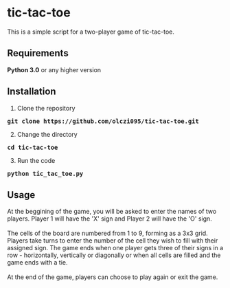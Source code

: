 # tic-tac-toe
This is a simple script for a two-player game of tic-tac-toe.

## Requirements
**Python 3.0** or any higher version

## Installation
1. Clone the repository
  <pre><b>git clone https://github.com/olczi095/tic-tac-toe.git</b></pre>
2. Change the directory
  <pre><b>cd tic-tac-toe</b></pre>
3. Run the code
  <pre><b>python tic_tac_toe.py</b></pre>
  
## Usage
At the beggining of the game, you will be asked to enter the names of two players. Player 1 will have the 'X' sign and Player 2 will have the 'O' sign.
<br><br>
The cells of the board are numbered from 1 to 9, forming as a 3x3 grid. Players take turns to enter the number of the cell they wish to fill with their assigned sign.
The game ends when one player gets three of their signs in a row - horizontally, vertically or diagonally or when all cells are filled and the game ends with a tie.
<br><br>
At the end of the game, players can choose to play again or exit the game.
</p>
